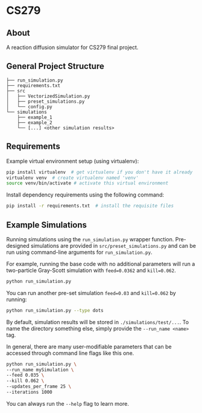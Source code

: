 # CS279

## About

A reaction diffusion simulator for CS279 final project.
 

## General Project Structure
```
├── run_simulation.py
├── requirements.txt
├── src
│   ├── VectorizedSimulation.py
│   ├── preset_simulations.py
│   └── config.py
└── simulations
    ├── example_1
    ├── example_2
    └── [...] <other simulation results>
```

## Requirements

Example virtual environment setup (using virtualenv):
```bash
pip install virtualenv  # get virtualenv if you don't have it already
virtualenv venv  # create virtualenv named 'venv'
source venv/bin/activate # activate this virtual environment
```

Install dependency requirements using the following command:
```bash
pip install -r requirements.txt  # install the requisite files
```

## Example Simulations

Running simulations using the `run_simulation.py` wrapper function.
Pre-designed simulations are provided in `src/preset_simulations.py`
and can be run using command-line arguments for `run_simulation.py`.

For example, running the base code with no additional parameters will
run a two-particle Gray-Scott simulation with `feed=0.0362` and `kill=0.062`. 

```bash
python run_simulation.py
```

You can run another pre-set simulation `feed=0.03` and `kill=0.062` by
running:

```bash
python run_simulation.py --type dots
```

By default, simulation results will be stored in `./simulations/test/...`.
To name the directory something else, simply provide the `--run_name <name>` tag.

In general, there are many user-modifiable parameters that can be accessed
through command line flags like this one. 

```bash
python run_simulation.py \
--run_name mySimulation \
--feed 0.035 \
--kill 0.062 \
--updates_per_frame 25 \
--iterations 1000
```

You can always run the `--help` flag to learn more.
